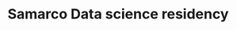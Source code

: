 ---
title: Samarco Data science residency
type: landing
show_breadcrumb: true

tags: ["training"]

sections:
  - block: markdown
    content:
      title: Samarco Data science residency
      subtitle:
      text: '<p>Six months ago, Samarco selected 16 employees from different areas to form the first Data Science Residency class, in partnership with the Department of Computer Science at UFMG. And this Friday (03/03/2023) our professionals completed this stage, where they delved deeply, applied knowledge and developed models and prototypes of solutions with great potential for creating value for the business.

      The main objective of the Program was to enhance the development of our people in Data Science, an inevitable opportunity for the mining industry.

      
      Melissa Cangussu Vianna is a Strategic Marketing analyst at the company and loved participating in the Program. "It was a great experience, as it allowed the knowledge of the tutors and professors at UFMG to join our daily practice here at Samarco."

      Our Business Development and Innovation manager, Bruno S. Pimentel, reinforces that “the Program brings an innovative format for learning and applying critical knowledge for Samarco.” According to him, “the partnership with one of the best Computer Science schools in Brazil makes all the difference.”

      This is another initiative that is part of the Movement for Innovation, an initiative that reinforces the companys mobilization to advance its purpose of mining differently, more sustainable and safe..'

  - block: image-gallery
    custom_id: 'minha-galeria'
    content:
      images:
        - filename: SAMARCO-1-1.png

    design:
      columns: '1'
---